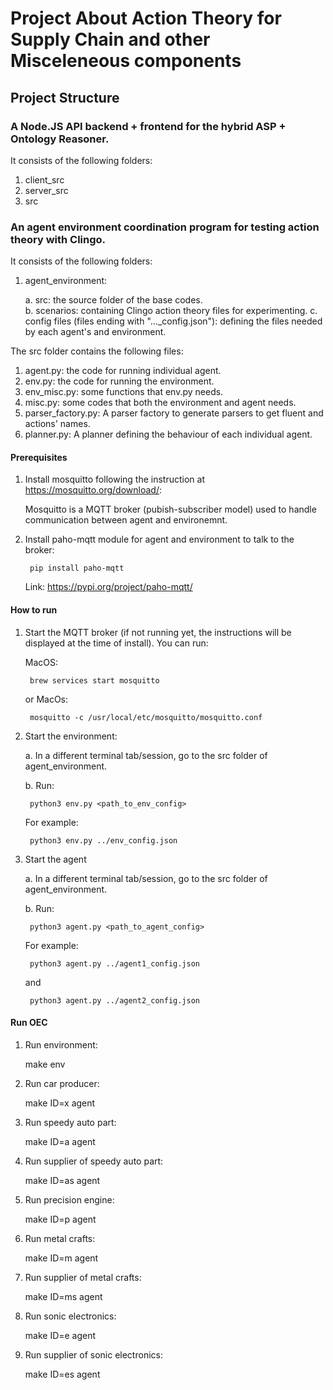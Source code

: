 # Project About Action Theory for Supply Chain and other Misceleneous components

## Project Structure

### A Node.JS API backend + frontend for the hybrid ASP + Ontology Reasoner. 

It consists of the following folders:

1. client_src
2. server_src
3. src

### An agent environment coordination program for testing action theory with Clingo. 

It consists of the following folders:

1. agent_environment:

    a. src: the source folder of the base codes.  
    b. scenarios: containing Clingo action theory files for experimenting. 
    c. config files (files ending with "..._config.json"): defining the files needed by each agent's and environment. 

The src folder contains the following files: 

1. agent.py: the code for running individual agent.
2. env.py: the code for running the environment. 
3. env_misc.py: some functions that env.py needs. 
4. misc.py: some codes that both the environment and agent needs. 
5. parser_factory.py: A parser factory to generate parsers to get fluent and actions' names. 
6. planner.py: A planner defining the behaviour of each individual agent. 

#### Prerequisites

1. Install mosquitto following the instruction at https://mosquitto.org/download/: 
    
    Mosquitto is a MQTT broker (pubish-subscriber model) used to handle communication between agent and environemnt.  

2. Install paho-mqtt module for agent and environment to talk to the broker:  

        pip install paho-mqtt

    Link: https://pypi.org/project/paho-mqtt/

#### How to run 

1. Start the MQTT broker (if not running yet, the instructions will be displayed at the time of install). You can run:

    MacOS: 

        brew services start mosquitto

    or MacOs: 

        mosquitto -c /usr/local/etc/mosquitto/mosquitto.conf



2. Start the environment:

    a. In a different terminal tab/session, go to the src folder of agent_environment. 

    b. Run:

        python3 env.py <path_to_env_config>

    For example:

        python3 env.py ../env_config.json

1. Start the agent
    
    a. In a different terminal tab/session, go to the src folder of agent_environment. 

    b. Run:

        python3 agent.py <path_to_agent_config> 
    
    For example: 

        python3 agent.py ../agent1_config.json

    and 

        python3 agent.py ../agent2_config.json
    
#### Run OEC

1. Run environment:

    make env

2. Run car producer:

    make ID=x agent

3. Run speedy auto part:

    make ID=a agent

4. Run supplier of speedy auto part: 

    make ID=as agent

5. Run precision engine:

    make ID=p agent

6. Run metal crafts:

    make ID=m agent

7. Run supplier of metal crafts:

   make ID=ms agent

8. Run sonic electronics:

   make ID=e agent

9. Run supplier of sonic electronics:

   make ID=es agent

